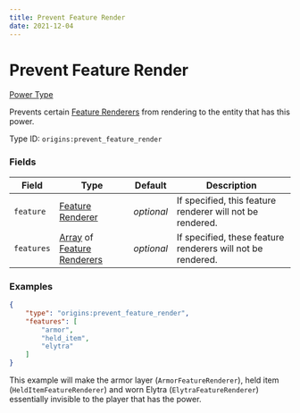 ```yaml
---
title: Prevent Feature Render
date: 2021-12-04
---
```


# Prevent Feature Render

[Power Type](../power_types.md)

Prevents certain [Feature Renderers](../../../misc/extras/feature_renderers.md) from rendering to the entity that has this power.

Type ID: `origins:prevent_feature_render`


### Fields

Field | Type | Default | Description
------|------|---------|------------
`feature` | [Feature Renderer](../../../misc/extras/feature_renderers.md) | _optional_ | If specified, this feature renderer will not be rendered.
`features` | [Array](../data_types/array.md) of [Feature Renderers](../../../misc/extras/feature_renderers.md) | _optional_ | If specified, these feature renderers will not be rendered.


### Examples

```json
{
    "type": "origins:prevent_feature_render",
    "features": [
        "armor",
        "held_item",
        "elytra"
    ]
}
```

This example will make the armor layer (`ArmorFeatureRenderer`), held item (`HeldItemFeatureRenderer`) and worn Elytra (`ElytraFeatureRenderer`) essentially invisible to the player that has the power.
